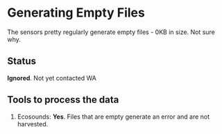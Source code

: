 # Generating Empty Files

The sensors pretty regularly generate empty files - 0KB in size. Not sure why.

## Status

**Ignored**. Not yet contacted WA

## Tools to process the data

1. Ecosounds: **Yes**. Files that are empty generate an error and are not 
harvested.